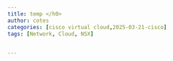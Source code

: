 ```yaml
---
title: temp </h0>
author: cotes 
categories: [cisco virtual cloud,2025-03-21-cisco]
tags: [Network, Cloud, NSX]

 
---
```

